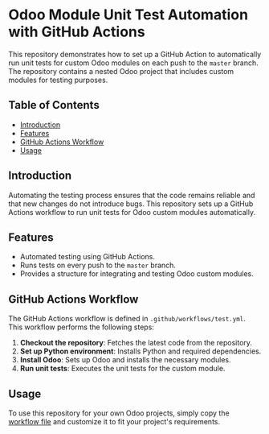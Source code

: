 # Odoo Module Unit Test Automation with GitHub Actions

This repository demonstrates how to set up a GitHub Action to automatically run unit tests for custom Odoo modules on each push to the `master` branch. The repository contains a nested Odoo project that includes custom modules for testing purposes.

## Table of Contents

- [Introduction](#introduction)
- [Features](#features)
- [GitHub Actions Workflow](#github-actions-workflow)
- [Usage](#usage)

## Introduction

Automating the testing process ensures that the code remains reliable and that new changes do not introduce bugs. This repository sets up a GitHub Actions workflow to run unit tests for Odoo custom modules automatically.

## Features

- Automated testing using GitHub Actions.
- Runs tests on every push to the `master` branch.
- Provides a structure for integrating and testing Odoo custom modules.

## GitHub Actions Workflow

The GitHub Actions workflow is defined in `.github/workflows/test.yml`. This workflow performs the following steps:

1. **Checkout the repository**: Fetches the latest code from the repository.
2. **Set up Python environment**: Installs Python and required dependencies.
3. **Install Odoo**: Sets up Odoo and installs the necessary modules.
4. **Run unit tests**: Executes the unit tests for the custom module.

## Usage
To use this repository for your own Odoo projects, simply copy the [workflow file](.github/workflows/test.yml) and customize it to fit your project's requirements.


